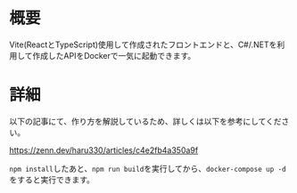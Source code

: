 # 概要
Vite(ReactとTypeScript)使用して作成されたフロントエンドと、C#/.NETを利用して作成したAPIをDockerで一気に起動できます。

# 詳細

以下の記事にて、作り方を解説しているため、詳しくは以下を参考にしてください。

https://zenn.dev/haru330/articles/c4e2fb4a350a9f

`npm install`したあと、`npm run build`を実行してから、`docker-compose up -d`をすると実行できます。

